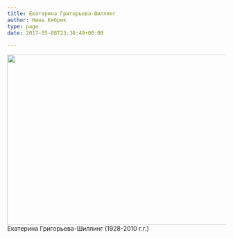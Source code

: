 ```yaml
---
title: Екатерина Григорьева-Шиллинг
author: Нина Кибрик
type: page
date: 2017-05-08T23:30:49+00:00

---
```

<img class="size-large wp-image-154 alignnone" src="http://nikolinden.ru/wp-content/uploads/2017/05/Katja-Grigoreva-1024x768.jpg" alt="" width="525" height="394" srcset="http://nikolinden.ru/wp-content/uploads/2017/05/Katja-Grigoreva.jpg 1024w, http://nikolinden.ru/wp-content/uploads/2017/05/Katja-Grigoreva-300x225.jpg 300w, http://nikolinden.ru/wp-content/uploads/2017/05/Katja-Grigoreva-768x576.jpg 768w" sizes="(max-width: 525px) 100vw, 525px" />Екатерина Григорьева-Шиллинг (1928-2010 г.г.)